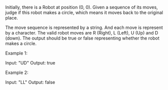 
Initially, there is a Robot at position (0, 0). Given a sequence of its moves, judge if this robot makes a circle, which means it moves back to the original place.



The move sequence is represented by a string. And each move is represent by a character. The valid robot moves are R (Right), L (Left), U (Up) and D (down). The output should be true or false representing whether the robot makes a circle.


Example 1:

Input: "UD"
Output: true



Example 2:

Input: "LL"
Output: false
